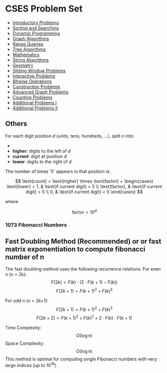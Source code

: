 # CSES Problem Set

- [Introductory Problems](01_Introductory_Problems/README.md)
- [Sorting and Searching](02_Sorting_and_Searching/README.md)
- [Dynamic Programming](03_Dynamic_Programming/README.md)
- [Graph Algorithms](04_Graph_Algorithms/README.md)
- [Range Queries](05_Range_Queries/README.md)
- [Tree Algorithms](06_Tree_Algorithms/README.md)
- [Mathematics](07_Mathematics/README.md)
- [String Algorithms](08_String_Algorithms/README.md)
- [Geometry](09_Geometry/README.md)
- [Sliding Window Problems](11_Sliding_Window_Problems/README.md)
- [Interactive Problems](12_Interactive_Problems/README.md)
- [Bitwise Operations](13_Bitwise_Operations/README.md)
- [Construction Problems](14_Construction_Problems/README.md)
- [Advanced Graph Problems](15_Advanced_Graph_Problems/README.md)
- [Counting Problems](16_Counting_Problems/README.md)
- [Additional Problems I](17_Additional_Problems_I/README.md)
- [Additional Problems II](18_Additional_Problems_II/README.md)

## Others

For each digit position $d$ (units, tens, hundreds, ...), split $n$ into:

-
- **higher**: digits to the left of $d$
- **current**: digit at position $d$
- **lower**: digits to the right of $d$

The number of times '5' appears in that position is:

$$
\text{count} = \text{higher} \times \text{factor} +
\begin{cases}
    \text{lower} + 1, & \text{if current digit} = 5 \\
    \text{factor},    & \text{if current digit} > 5 \\
    0,                & \text{if current digit} < 5
\end{cases}
$$

where

$$
\text{factor} = 10^d
$$

### 1073 Fibonacci Numbers

## Fast Doubling Method (Recommended) or or fast matrix exponentiation to compute fibonacci number of n

The fast doubling method uses the following recurrence relations:
For even n (n = 2k):
$$F(2k) = F(k) \cdot (2 \cdot F(k+1) - F(k))$$
$$F(2k+1) = F(k+1)^2 + F(k)^2$$

For odd n (n = 2k+1):
$$F(2k+1) = F(k+1)^2 + F(k)^2$$
$$F(2k+2) = F(k+1)^2 + F(k)^2 + 2 \cdot F(k) \cdot F(k+1)$$

Time Complexity:
$$O(\log n)$$
Space Complexity:
$$O(\log n)$$
This method is optimal for computing single Fibonacci numbers with very large indices (up to $10^{18}$).
